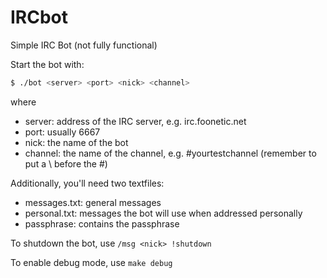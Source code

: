 IRCbot
======

Simple IRC Bot (not fully functional)

Start the bot with:
  ```bash
  $ ./bot <server> <port> <nick> <channel>
  ```
where 
* server: address of the IRC server, e.g. irc.foonetic.net
* port: usually 6667
* nick: the name of the bot
* channel: the name of the channel, e.g. \#yourtestchannel (remember to put a \ before the #)

Additionally, you'll need two textfiles:
* messages.txt: general messages
* personal.txt: messages the bot will use when addressed personally
* passphrase: contains the passphrase

To shutdown the bot, use `/msg <nick> !shutdown`

To enable debug mode, use `make debug`
